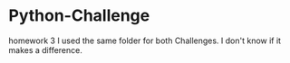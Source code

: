 # Python-Challenge
homework 3
I used the same folder for both Challenges. I don't know if it makes a difference.
